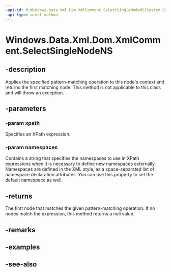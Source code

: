 ----api-id: M:Windows.Data.Xml.Dom.XmlComment.SelectSingleNodeNS(System.String,System.Object)
-api-type: winrt method
---<!-- Method syntaxpublic Windows.Data.Xml.Dom.IXmlNode SelectSingleNodeNS(System.String xpath, System.Object namespaces)--># Windows.Data.Xml.Dom.XmlComment.SelectSingleNodeNS## -descriptionApplies the specified pattern-matching operation to this node's context and returns the first matching node. This method is not applicable to this class and will throw an exception.## -parameters### -param xpathSpecifies an XPath expression.### -param namespacesContains a string that specifies the namespaces to use in XPath expressions when it is necessary to define new namespaces externally. Namespaces are defined in the XML style, as a space-separated list of namespace declaration attributes. You can use this property to set the default namespace as well.## -returnsThe first node that matches the given pattern-matching operation. If no nodes match the expression, this method returns a null value.## -remarks## -examples## -see-also